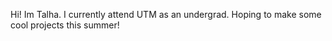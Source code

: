 Hi! Im Talha.
I currently attend UTM as an undergrad.
Hoping to make some cool projects this summer!
